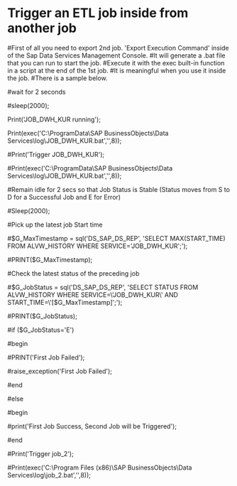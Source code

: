 # Trigger an ETL job inside from another job
#First of all you need to export 2nd job. 'Export Execution Command' inside of the Sap Data Services Management Console.
#It will generate a .bat file that you can run to start the job.
#Execute it with the exec built-in function in a script at the end of the 1st job.
#It is meaningful when you use it inside the job.
#There is a sample below.
 
#wait for 2 seconds
 
#sleep(2000);
 
 
Print('JOB_DWH_KUR running');
 
 
Print(exec('C:\ProgramData\SAP BusinessObjects\Data Services\log\JOB_DWH_KUR.bat','',8));
 
 
 
#Print('Trigger JOB_DWH_KUR');
 
#Print(exec('C:\ProgramData\SAP BusinessObjects\Data Services\log\JOB_DWH_KUR.bat','',8));
 
#Remain idle for 2 secs so that Job Status is Stable (Status moves from S to D for a Successful Job and E for Error)
 
#Sleep(2000);
 
#Pick up the latest job Start time
 
#$G_MaxTimestamp =  sql('DS_SAP_DS_REP', 'SELECT  MAX(START_TIME) FROM ALVW_HISTORY WHERE SERVICE=\'JOB_DWH_KUR\';');
 
#PRINT($G_MaxTimestamp);
 
#Check the latest status of the preceding job
 
#$G_JobStatus = sql('DS_SAP_DS_REP', 'SELECT STATUS FROM ALVW_HISTORY WHERE SERVICE=\'JOB_DWH_KUR\' AND START_TIME=\'[$G_MaxTimestamp]\';');
 
#PRINT($G_JobStatus);
 
#if ($G_JobStatus='E')
 
#begin
 
#PRINT('First Job Failed');
 
#raise_exception('First Job Failed');
 
#end
 
#else
 
#begin
 
#print('First Job Success, Second Job will be Triggered');
 
#end
 
#Print('Trigger job_2');
 
#Print(exec('C:\Program Files (x86)\SAP BusinessObjects\Data Services\log\job_2.bat','',8));

